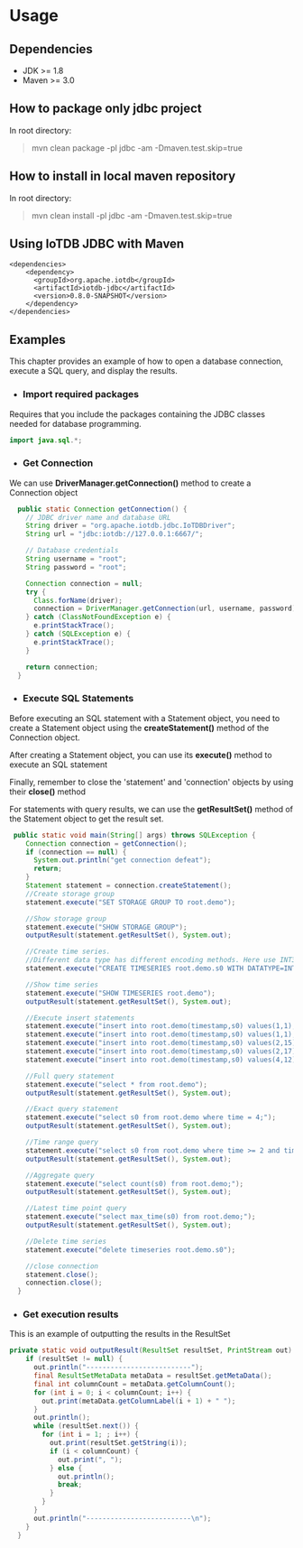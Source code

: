 <!--

    Licensed to the Apache Software Foundation (ASF) under one
    or more contributor license agreements.  See the NOTICE file
    distributed with this work for additional information
    regarding copyright ownership.  The ASF licenses this file
    to you under the Apache License, Version 2.0 (the
    "License"); you may not use this file except in compliance
    with the License.  You may obtain a copy of the License at

        http://www.apache.org/licenses/LICENSE-2.0

    Unless required by applicable law or agreed to in writing,
    software distributed under the License is distributed on an
    "AS IS" BASIS, WITHOUT WARRANTIES OR CONDITIONS OF ANY
    KIND, either express or implied.  See the License for the
    specific language governing permissions and limitations
    under the License.

-->

# Usage

## Dependencies

* JDK >= 1.8
* Maven >= 3.0

## How to package only jdbc project

In root directory:
> mvn clean package -pl jdbc -am -Dmaven.test.skip=true

## How to install in local maven repository

In root directory:
> mvn clean install -pl jdbc -am -Dmaven.test.skip=true

## Using IoTDB JDBC with Maven

```
<dependencies>
    <dependency>
      <groupId>org.apache.iotdb</groupId>
      <artifactId>iotdb-jdbc</artifactId>
      <version>0.8.0-SNAPSHOT</version>
    </dependency>
</dependencies>
```


## Examples

This chapter provides an example of how to open a database connection, execute a SQL query, and display the results.

* ### Import required packages

Requires that you include the packages containing the JDBC classes needed for database programming.

```Java
import java.sql.*;
```

* ### Get Connection
We can use **DriverManager.getConnection()** method to create a Connection object

```Java
  public static Connection getConnection() {
    // JDBC driver name and database URL
    String driver = "org.apache.iotdb.jdbc.IoTDBDriver";
    String url = "jdbc:iotdb://127.0.0.1:6667/";

    // Database credentials
    String username = "root";
    String password = "root";

    Connection connection = null;
    try {
      Class.forName(driver);
      connection = DriverManager.getConnection(url, username, password);
    } catch (ClassNotFoundException e) {
      e.printStackTrace();
    } catch (SQLException e) {
      e.printStackTrace();
    }

    return connection;
  }
```

* ### Execute SQL Statements
Before executing an SQL statement with a Statement object, you need to create a Statement object using the **createStatement()** method of the Connection object.

After creating a Statement object, you can use its **execute()** method to execute an SQL statement

Finally, remember to close the 'statement' and 'connection' objects by using their **close()** method

For statements with query results, we can use the **getResultSet()** method of the Statement object to get the result set. 
```Java
 public static void main(String[] args) throws SQLException {
    Connection connection = getConnection();
    if (connection == null) {
      System.out.println("get connection defeat");
      return;
    }
    Statement statement = connection.createStatement();
    //Create storage group
    statement.execute("SET STORAGE GROUP TO root.demo");

    //Show storage group
    statement.execute("SHOW STORAGE GROUP");
    outputResult(statement.getResultSet(), System.out);

    //Create time series.
    //Different data type has different encoding methods. Here use INT32 as an example.
    statement.execute("CREATE TIMESERIES root.demo.s0 WITH DATATYPE=INT32,ENCODING=RLE;");

    //Show time series
    statement.execute("SHOW TIMESERIES root.demo");
    outputResult(statement.getResultSet(), System.out);

    //Execute insert statements
    statement.execute("insert into root.demo(timestamp,s0) values(1,1);");
    statement.execute("insert into root.demo(timestamp,s0) values(1,1);");
    statement.execute("insert into root.demo(timestamp,s0) values(2,15);");
    statement.execute("insert into root.demo(timestamp,s0) values(2,17);");
    statement.execute("insert into root.demo(timestamp,s0) values(4,12);");

    //Full query statement
    statement.execute("select * from root.demo");
    outputResult(statement.getResultSet(), System.out);

    //Exact query statement
    statement.execute("select s0 from root.demo where time = 4;");
    outputResult(statement.getResultSet(), System.out);

    //Time range query
    statement.execute("select s0 from root.demo where time >= 2 and time < 5;");
    outputResult(statement.getResultSet(), System.out);

    //Aggregate query
    statement.execute("select count(s0) from root.demo;");
    outputResult(statement.getResultSet(), System.out);

    //Latest time point query
    statement.execute("select max_time(s0) from root.demo;");
    outputResult(statement.getResultSet(), System.out);

    //Delete time series
    statement.execute("delete timeseries root.demo.s0");

    //close connection
    statement.close();
    connection.close();
  }
```

* ### Get execution results
This is an example of outputting the results in the ResultSet

``` Java
private static void outputResult(ResultSet resultSet, PrintStream out) throws SQLException {
    if (resultSet != null) {
      out.println("--------------------------");
      final ResultSetMetaData metaData = resultSet.getMetaData();
      final int columnCount = metaData.getColumnCount();
      for (int i = 0; i < columnCount; i++) {
        out.print(metaData.getColumnLabel(i + 1) + " ");
      }
      out.println();
      while (resultSet.next()) {
        for (int i = 1; ; i++) {
          out.print(resultSet.getString(i));
          if (i < columnCount) {
            out.print(", ");
          } else {
            out.println();
            break;
          }
        }
      }
      out.println("--------------------------\n");
    }
  }
```

